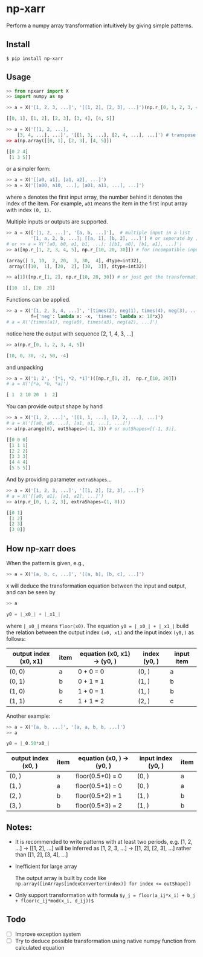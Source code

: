 # np-xarr

Perform a numpy array transformation intuitively by giving simple patterns.

## Install

```shell script
$ pip install np-xarr
```

## Usage

```python
>> from npxarr import X
>> import numpy as np

>> a = X('[1, 2, 3, ...]', '[[1, 2], [2, 3], ...]')(np.r_[0, 1, 2, 3, 4, 5]) # sliding window

[[0, 1], [1, 2], [2, 3], [3, 4], [4, 5]]

>> a = X('[[1, 2, ...], 
    [3, 4, ...], ...]', '[[1, 3, ...], [2, 4, ...], ...]') # transpose
>> a(np.array([[0, 1], [2, 3], [4, 5]])

[[0 2 4]
 [1 3 5]]
```
or a simpler form:
```python
>> a = X('[[a0, a1], [a1, a2], ...]')
>> a = X('[[a00, a10, ...], [a01, a11, ...], ...]')
```
where `a` denotes the first input array, the number behind it denotes the index of the item.
For example, `a01` means the item in the first input array with index `(0, 1)`.


Multiple inputs or outputs are supported.

```python
>> a = X(['[1, 2, ...]', '[a, b, ...]'],  # multiple input in a list
         '[1, a, 2, b, ...]; [[a, 1], [b, 2], ...]') # or seperate by ;
# or >> a = X('[a0, b0, a1, b1, ...]; [[b1, a0], [b1, a1], ...]')
>> a([np.r_[1, 2, 3, 4, 5], np.r_[10, 20, 30]]) # for incompatible input shapes, it will figure out the maximum valid output shape

(array([ 1, 10,  2, 20,  3, 30,  4], dtype=int32), 
 array([[10,  1], [20,  2], [30,  3]], dtype=int32))

>> a[1]([np.r_[1, 2], np.r_[10, 20, 30]) # or just get the transformation for second output

[[10  1], [20  2]]
```
Functions can be applied.
```python
>> a = X('[1, 2, 3, 4, ...]', '[times(2), neg(1), times(4), neg(3), ...]', 
         f={'neg': lambda x: -x, 'times': lambda x: 10*x})
# a = X('[times(a1), neg(a0), times(a3), neg(a2), ...]')
```
notice here the output with sequence [2, 1, 4, 3, ...]
```python
>> a(np.r_[0, 1, 2, 3, 4, 5])

[10, 0, 30, -2, 50, -4]
```
and unpacking
```python
>> a = X('1; 2', '[*1, *2, *1]')([np.r_[1, 2],  np.r_[10, 20]])
# a = X('[*a, *b, *a]')

[ 1  2 10 20  1  2]
```
You can provide output shape by hand
```python
>> a = X('[1, 2, ...]', '[[1, 1, ...], [2, 2, ...], ...]')
# a = X('[[a0, a0, ...], [a1, a1, ...], ...]')
>> a(np.arange(6), outShapes=(-1, 3)) # or outShapes=[(-1, 3)], 

[[0 0 0]
 [1 1 1]
 [2 2 2]
 [3 3 3]
 [4 4 4]
 [5 5 5]]
```
And by providing parameter `extraShapes`...
```python
>> a = X('[1, 2, 3, ...]', '[[1, 2], [2, 3], ...]')
# a = X('[[a0, a1], [a1, a2], ...]')
>> a(np.r_[0, 1, 2, 3], extraShapes=(1, 0)))

[[0 1]
 [1 2]
 [2 3]
 [3 0]]
```

## How np-xarr does

When the pattern is given, e.g.,

```python
>> a = X('[a, b, c, ...]', '[[a, b], [b, c], ...]')
```
`X` will deduce the transformation equation between the input and output, and can be seen by
```python
>> a

y0 = |_x0_| + |_x1_|
```
where `|_x0_|` means `floor(x0)`.
The equation `y0 = |_x0_| + |_x1_|` build the relation between the output index `(x0, x1)` and the input index `(y0,)` as follows:

output index (x0, x1) | item | equation (x0, x1) -> (y0, ) | index (y0, ) | input item |
--------------------- | ---- | -------- | ------------------ | ---- |
(0, 0) | a | 0 + 0 = 0 | (0, ) | a
(0, 1) | b | 0 + 1 = 1 | (1, ) | b
(1, 0) | b | 1 + 0 = 1 | (1, ) | b
(1, 1) | c | 1 + 1 = 2 | (2, ) | c

Another example:
```python
>> a = X('[a, b, ...]', '[a, a, b, b, ...]')
>> a

y0 = |_0.50*x0_|
```

output index (x0, ) | item | equation (x0, ) -> (y0, ) | input index (y0, ) | item |
------------------- | ---- | -------- | ------------------ | ---- |
(0, ) | a | floor(0.5*0) = 0 | (0, ) | a
(1, ) | a | floor(0.5*1) = 0 | (0, ) | a
(2, ) | b | floor(0.5*2) = 1 | (1, ) | b
(3, ) | b | floor(0.5*3) = 2 | (1, ) | b

## Notes:

* It is recommended to write patterns with at least two periods, e.g. [1, 2, ...] -> [[1, 2], ...] will be inferred as [1, 2, 3, ...] -> [[1, 2], [2, 3], ...] rather than [[1, 2], [3, 4], ...]

* Inefficient for large array

    The output array is built by code like `np.array([inArrays[indexConverter(index)] for index <= outShape])`

* Only support transformation with formula `$y_j = floor(a_ij*x_i) + b_j + floor(c_ij*mod(x_i, d_ij))$`

## Todo

- [ ] Improve exception system
- [ ] Try to deduce possible transformation using native numpy function from calculated equation
